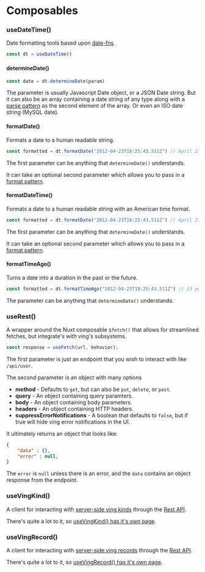 # Composables

### useDateTime()
Date formatting tools based upon [date-fns](https://date-fns.org/).
```ts
const dt = useDateTime()
```

#### determineDate()

```ts
const date = dt.determineDate(param)
```
The parameter is usually Javascript Date object, or a JSON Date string. But it can also be an array containing a date string of any type along with a [parse pattern](https://date-fns.org/v2.30.0/docs/parse) as the second element of the array. Or even an ISO date string (MySQL date). 

#### formatDate()
Formats a date to a human readable string. 

```ts
const formatted = dt.formatDate("2012-04-23T18:25:43.511Z") // April 23, 2012
```

The first parameter can be anything that `determineDate()` understands. 

It can take an optional second parameter which allows you to pass in a [format pattern](https://date-fns.org/v2.30.0/docs/format). 

#### formatDateTime()
Formats a date to a human readable string with an American time format. 

```ts
const formatted = dt.formatDate("2012-04-23T18:25:43.511Z") // April 23, 2012 6:25pm
```

The first parameter can be anything that `determineDate()` understands. 

It can take an optional second parameter which allows you to pass in a [format pattern](https://date-fns.org/v2.30.0/docs/format). 

#### formatTimeAgo()
Turns a date into a duration in the past or the future.

```ts
const formatted = dt.formatTimeAgo("2012-04-23T18:25:43.511Z") // 13 years ago
```
The parameter can be anything that `determineDate()` understands. 

### useRest()
A wrapper around the Nuxt composable `$fetch()` that allows for streamlined fetches, but integrate's with ving's subsystems.

```ts
const response = useFetch(url, behavior);
```
The first parameter is just an endpoint that you wish to interact with like `/api/user`.

The second parameter is an object with many options

- **method** - Defaults to `get`, but can also be `put`, `delete`, or `post`.
- **query** - An object containing query paramters.
- **body** - An object containing body parameters.
- **headers** - An object containing HTTP headers.
- **suppressErrorNotifications** - A boolean that defaults to `false`, but if true will hide ving error notifications in the UI.

It ultimately returns an object that looks like:

```json
{
    "data" : {},
    "error" : null,
}
```
The `error` is `null` unless there is an error, and the `data` contains an object response from the endpoint.

### useVingKind()
A client for interacting with [server-side ving kinds](/ving/server/ving-record#kind-api) through the [Rest API](/ving/rest).

There's quite a lot to it, so [useVingKind() has it's own page](/ving/ui/composables/usevingkind).


### useVingRecord()
A client for interacting with [server-side ving records](/ving/server/ving-record#record-api) through the [Rest API](/ving/rest).

There's quite a lot to it, so [useVingRecord() has it's own page](/ving/ui/composables/usevingrecord).

